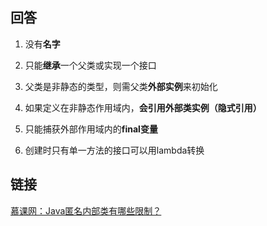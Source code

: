 ## 回答
1. 没有**名字**

2. 只能**继承**一个父类或实现一个接口

3. 父类是非静态的类型，则需父类**外部实例**来初始化

4. 如果定义在非静态作用域内，**会引用外部类实例（隐式引用）**

5. 只能捕获外部作用域内的**final变量**

6. 创建时只有单一方法的接口可以用lambda转换

## 链接
[慕课网：Java匿名内部类有哪些限制？](https://coding.imooc.com/lesson/317.html#mid=22290)
